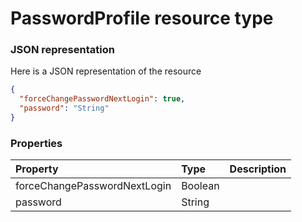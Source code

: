 # PasswordProfile resource type



### JSON representation

Here is a JSON representation of the resource

```json
{
  "forceChangePasswordNextLogin": true,
  "password": "String"
}

```
### Properties
| Property	   | Type	|Description|
|:---------------|:--------|:----------|
|forceChangePasswordNextLogin|Boolean||
|password|String||

<!-- uuid: 792915a3-4cb8-4f78-a8c0-e89a0aa6ead4
2015-10-09 15:58:17 UTC -->
